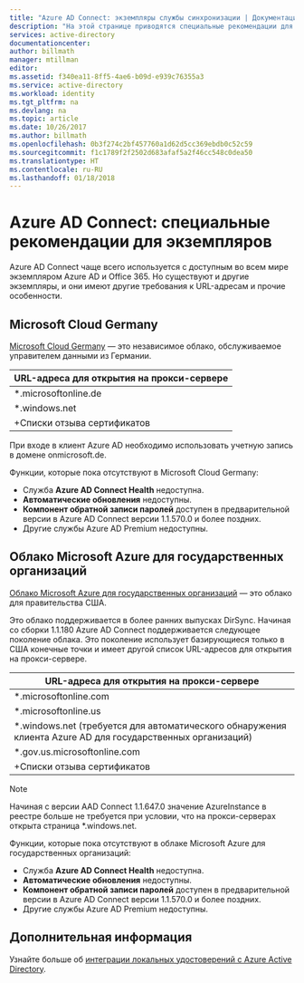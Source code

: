 ```yaml
---
title: "Azure AD Connect: экземпляры службы синхронизации | Документация Майкрософт"
description: "На этой странице приводятся специальные рекомендации для экземпляров Azure AD."
services: active-directory
documentationcenter: 
author: billmath
manager: mtillman
editor: 
ms.assetid: f340ea11-8ff5-4ae6-b09d-e939c76355a3
ms.service: active-directory
ms.workload: identity
ms.tgt_pltfrm: na
ms.devlang: na
ms.topic: article
ms.date: 10/26/2017
ms.author: billmath
ms.openlocfilehash: 0b3f274c2bf457760a1d62d5cc369ebdb0c52c59
ms.sourcegitcommit: f1c1789f2f2502d683afaf5a2f46cc548c0dea50
ms.translationtype: HT
ms.contentlocale: ru-RU
ms.lasthandoff: 01/18/2018
---
```

# <a name="azure-ad-connect-special-considerations-for-instances"></a>Azure AD Connect: специальные рекомендации для экземпляров
Azure AD Connect чаще всего используется с доступным во всем мире экземпляром Azure AD и Office 365. Но существуют и другие экземпляры, и они имеют другие требования к URL-адресам и прочие особенности.

## <a name="microsoft-cloud-germany"></a>Microsoft Cloud Germany
[Microsoft Cloud Germany](http://www.microsoft.de/cloud-deutschland) — это независимое облако, обслуживаемое управителем данными из Германии.

| URL-адреса для открытия на прокси-сервере |
| --- |
| \*.microsoftonline.de |
| \*.windows.net |
| +Списки отзыва сертификатов |

При входе в клиент Azure AD необходимо использовать учетную запись в домене onmicrosoft.de.

Функции, которые пока отсутствуют в Microsoft Cloud Germany:

* Служба **Azure AD Connect Health** недоступна.
* **Автоматические обновления** недоступны.
* **Компонент обратной записи паролей** доступен в предварительной версии в Azure AD Connect версии 1.1.570.0 и более поздних.
* Другие службы Azure AD Premium недоступны.

## <a name="microsoft-azure-government-cloud"></a>Облако Microsoft Azure для государственных организаций
[Облако Microsoft Azure для государственных организаций](https://azure.microsoft.com/features/gov/) — это облако для правительства США.

Это облако поддерживается в более ранних выпусках DirSync. Начиная со сборки 1.1.180 Azure AD Connect поддерживается следующее поколение облака. Это поколение использует базирующиеся только в США конечные точки и имеет другой список URL-адресов для открытия на прокси-сервере.

| URL-адреса для открытия на прокси-сервере |
| --- |
| \*.microsoftonline.com |
| \*.microsoftonline.us |
| \*.windows.net (требуется для автоматического обнаружения клиента Azure AD для государственных организаций) |
| \*.gov.us.microsoftonline.com |
| +Списки отзыва сертификатов |

> [!NOTE]
> Начиная с версии AAD Connect 1.1.647.0 значение AzureInstance в реестре больше не требуется при условии, что на прокси-серверах открыта страница *.windows.net.

Функции, которые пока отсутствуют в облаке Microsoft Azure для государственных организаций:

* Служба **Azure AD Connect Health** недоступна.
* **Автоматические обновления** недоступны.
* **Компонент обратной записи паролей** доступен в предварительной версии в Azure AD Connect версии 1.1.570.0 и более поздних.
* Другие службы Azure AD Premium недоступны.

## <a name="next-steps"></a>Дополнительная информация
Узнайте больше об [интеграции локальных удостоверений с Azure Active Directory](active-directory-aadconnect.md).
